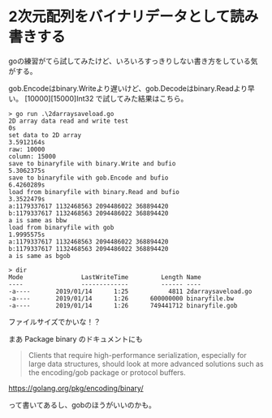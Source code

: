 # 2次元配列をバイナリデータとして読み書きする
goの練習がてら試してみたけど、いろいろすっきりしない書き方をしている気がする。

gob.Encodeはbinary.Writeより遅いけど、gob.Decodeはbinary.Readより早い。
[10000][15000]Int32 で試してみた結果はこちら。

```
> go run .\2darraysaveload.go
2D array data read and write test
0s
set data to 2D array
3.5912164s
raw: 10000
column: 15000
save to binaryfile with binary.Write and bufio
5.3062375s
save to binaryfile with gob.Encode and bufio
6.4260289s
load from binaryfile with binary.Read and bufio
3.3522479s
a:1179337617 1132468563 2094486022 368894420
b:1179337617 1132468563 2094486022 368894420
a is same as bbw
load from binaryfile with gob
1.9995575s
a:1179337617 1132468563 2094486022 368894420
b:1179337617 1132468563 2094486022 368894420
a is same as bgob

> dir
Mode                LastWriteTime         Length Name
----                -------------         ------ ----
-a----       2019/01/14      1:25           4811 2darraysaveload.go
-a----       2019/01/14      1:26      600000000 binaryfile.bw
-a----       2019/01/14      1:26      749441712 binaryfile.gob
```

ファイルサイズでかいな！？

まあ Package binary のドキュメントにも 

> Clients that require high-performance serialization, especially for large data structures, should look at more advanced solutions such as the encoding/gob package or protocol buffers.

https://golang.org/pkg/encoding/binary/

って書いてあるし、gobのほうがいいのかも。
